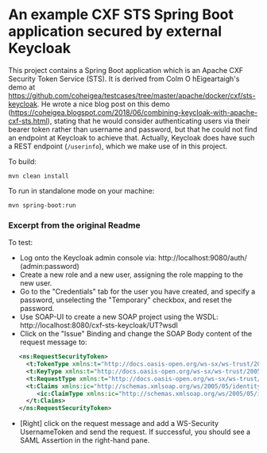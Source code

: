 # An example CXF STS Spring Boot application secured by external Keycloak

This project contains a Spring Boot application which is an Apache CXF Security Token
Service (STS). It is derived from  Colm O hEigeartaigh's demo at https://github.com/coheigea/testcases/tree/master/apache/docker/cxf/sts-keycloak.
He wrote a nice blog post on this demo (https://coheigea.blogspot.com/2018/06/combining-keycloak-with-apache-cxf-sts.html), stating that he
would consider authenticating users via their bearer token rather than username and password, but that he could not find
an endpoint at Keycloak to achieve that. Actually, Keycloak does have such a REST endpoint (`/userinfo`), which we make use of in this project.

To build:
```
mvn clean install
```

To run in standalone mode on your machine:
```
mvn spring-boot:run
```

### Excerpt from the original Readme

To test:
 * Log onto the Keycloak admin console via: http://localhost:9080/auth/ (admin:password)
 * Create a new role and a new user, assigning the role mapping to the new user.
 * Go to the "Credentials" tab for the user you have created, and specify a
   password, unselecting the "Temporary" checkbox, and reset the password.
 * Use SOAP-UI to create a new SOAP project using the WSDL: http://localhost:8080/cxf-sts-keycloak/UT?wsdl
 * Click on the "Issue" Binding and change the SOAP Body content of the request
   message to:

```xml
   <ns:RequestSecurityToken>
     <t:TokenType xmlns:t="http://docs.oasis-open.org/ws-sx/ws-trust/200512">http://docs.oasis-open.org/wss/oasis-wss-saml-token-profile-1.1#SAMLV2.0</t:TokenType>
     <t:KeyType xmlns:t="http://docs.oasis-open.org/ws-sx/ws-trust/200512">http://docs.oasis-open.org/ws-sx/ws-trust/200512/Bearer</t:KeyType>
     <t:RequestType xmlns:t="http://docs.oasis-open.org/ws-sx/ws-trust/200512">http://docs.oasis-open.org/ws-sx/ws-trust/200512/Issue</t:RequestType>
     <t:Claims xmlns:ic="http://schemas.xmlsoap.org/ws/2005/05/identity" xmlns:t="http://docs.oasis-open.org/ws-sx/ws-trust/200512" Dialect="http://schemas.xmlsoap.org/ws/2005/05/identity">
        <ic:ClaimType xmlns:ic="http://schemas.xmlsoap.org/ws/2005/05/identity" Uri="http://schemas.xmlsoap.org/ws/2005/05/identity/claims/role"/>
     </t:Claims>
   </ns:RequestSecurityToken>
```

 * [Right] click on the request message and add a WS-Security UsernameToken
   and send the request. If successful, you should see a SAML Assertion in
   the right-hand pane.
